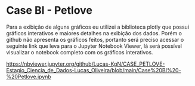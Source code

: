 # Case BI - Petlove

Para a exibição de alguns gráficos eu utilizei a biblioteca plotly que possui gráficos interativos e maiores detalhes na exibição dos dados. Porém o github não apresenta os gráficos feitos, portanto será preciso acessar o seguinte link que leva para o Jupyter Notebook Viewer, lá será possível visualizar o notebook completo com os gráficos interativos.

https://nbviewer.jupyter.org/github/Lucas-KgN/CASE_PETLOVE-Estagio_Ciencia_de_Dados-Lucas_Oliveira/blob/main/Case%20BI%20-%20Petlove.ipynb
